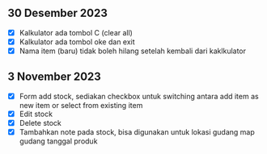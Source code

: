 <!-- 
 -->


## 30 Desember 2023
- [x] Kalkulator ada tombol C (clear all)
- [x] Kalkulator ada tombol oke dan exit
- [x] Nama item (baru)  tidak boleh hilang setelah kembali dari kaklkulator

## 3 November 2023
- [x] Form add stock, sediakan checkbox untuk switching antara add item as new item or select from existing item
- [x] Edit stock
- [x] Delete stock
- [x] Tambahkan note pada stock, bisa digunakan untuk lokasi gudang map gudang tanggal produk